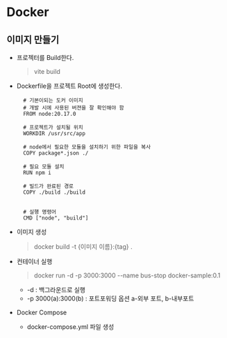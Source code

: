 # Docker

## 이미지 만들기

- 프로젝터를 Build한다.
  > vite build
- Dockerfile을 프로젝트 Root에 생성한다.

  ```docker
    # 기본이되는 도커 이미지
    # 개발 시에 사용된 버젼을 잘 확인해야 함
    FROM node:20.17.0

    # 프로젝트가 설치될 위치
    WORKDIR /usr/src/app

    # node에서 필요한 모듈을 설치하기 위한 파일을 복사
    COPY package*.json ./

    # 필요 모듈 설치
    RUN npm i

    # 빌드가 완료된 경로
    COPY ./build ./build


    # 실행 명령어
    CMD ["node", "build"]
  ```

- 이미지 생성
  > docker build -t {이미지 이름}:{tag} .
- 컨테이너 실행
  > docker run -d -p 3000:3000 --name bus-stop docker-sample:0.1
  - -d : 백그라운드로 실행
  - -p 3000(a):3000(b) : 포트포워딩 옵션 a-외부 포트, b-내부포트
- Docker Compose

  - docker-compose.yml 파일 생성

  ```dc

  ```

